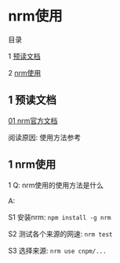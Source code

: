 # nrm使用

目录

1 [预读文档](#1)

2 [nrm使用](#2)


## <span id="1"> 1 预读文档 </span>

[01 nrm官方文档](https://github.com/Pana/nrm)

阅读原因: 使用方法参考


## <span id="1"> 1 nrm使用 </span>

1 Q: nrm使用的使用方法是什么

A:

S1 安装nrm: `npm install -g nrm`

S2 测试各个来源的网速: `nrm test`

S3 选择来源: `nrm use cnpm/...`